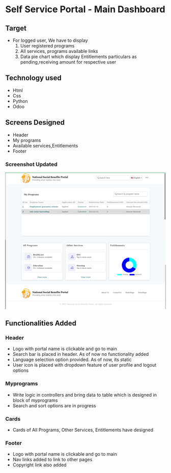 # Self Service Portal - Main Dashboard

## Target

- For logged user, We have to display
  1. User registered programs
  2. All services, programs available links
  3. Data pie chart which display Entitlements particulars as pending,receiving amount for respective user

## Technology used

- Html
- Css
- Python
- Odoo

## Screens Designed

- Header
- My programs
- Available services,Entitlements
- Footer

### Screenshot Updated

![Main dashboard](images/main.png)

## Functionalities Added

### Header

- Logo with portal name is clickable and go to main
- Search bar is placed in header. As of now no functionality added
- Language selection option provided. As of now, its static
- User icon is placed with dropdown feature of user profile and logout options

### Myprograms

- Write logic in controllers and bring data to table which is designed in block of myprograms
- Search and sort options are in progress

### Cards

- Cards of All Programs, Other Services, Entitlements have designed

### Footer

- Logo with portal name is clickable and go to main
- Nav links added to link to other pages
- Copyright link also added
